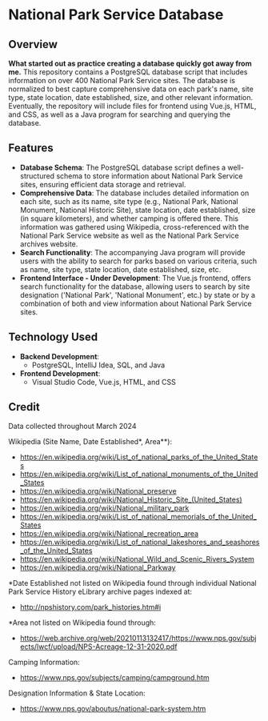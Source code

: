 # National Park Service Database

## Overview
**What started out as practice creating a database quickly got away from me.**
This repository contains a PostgreSQL database script that includes information on over 400 National Park Service sites. The database is normalized to best capture comprehensive data on each park's name, site type, state location, date established, size, and other relevant information. Eventually, the repository will include files for frontend using Vue.js, HTML, and CSS, as well as a Java program for searching and querying the database.

## Features
- **Database Schema**: The PostgreSQL database script defines a well-structured schema to store information about National Park Service sites, ensuring efficient data storage and retrieval.
- **Comprehensive Data**: The database includes detailed information on each site, such as its name, site type (e.g., National Park, National Monument, National Historic Site), state location, date established, size (in square kilometers), and whether camping is offered there. This information was gathered using Wikipedia, cross-referenced with the National Park Service website as well as the National Park Service archives website.
- **Search Functionality**: The accompanying Java program will provide users with the ability to search for parks based on various criteria, such as name, site type, state location, date established, size, etc.
- **Frontend Interface - Under Development**: The Vue.js frontend, offers search functionality for the database, allowing users to search by site designation ('National Park', 'National Monument', etc.) by state or by a combination of both and view information about National Park Service sites.

## Technology Used
- **Backend Development**:
   - PostgreSQL, IntelliJ Idea, SQL, and Java
- **Frontend Development**:
   - Visual Studio Code, Vue.js, HTML, and CSS

## Credit
Data collected throughout March 2024

Wikipedia (Site Name, Date Established*, Area**):
- https://en.wikipedia.org/wiki/List_of_national_parks_of_the_United_States
- https://en.wikipedia.org/wiki/List_of_national_monuments_of_the_United_States
- https://en.wikipedia.org/wiki/National_preserve
- https://en.wikipedia.org/wiki/National_Historic_Site_(United_States)
- https://en.wikipedia.org/wiki/National_military_park
- https://en.wikipedia.org/wiki/List_of_national_memorials_of_the_United_States
- https://en.wikipedia.org/wiki/National_recreation_area
- https://en.wikipedia.org/wiki/List_of_national_lakeshores_and_seashores_of_the_United_States
- https://en.wikipedia.org/wiki/National_Wild_and_Scenic_Rivers_System
- https://en.wikipedia.org/wiki/National_Parkway
  
*Date Established not listed on Wikipedia found through individual National Park Service History eLibrary archive pages indexed at:
- http://npshistory.com/park_histories.htm#i

*Area not listed on Wikipedia found through:
- https://web.archive.org/web/20210113132417/https://www.nps.gov/subjects/lwcf/upload/NPS-Acreage-12-31-2020.pdf

Camping Information:
- https://www.nps.gov/subjects/camping/campground.htm
  
Designation Information & State Location:
- https://www.nps.gov/aboutus/national-park-system.htm
